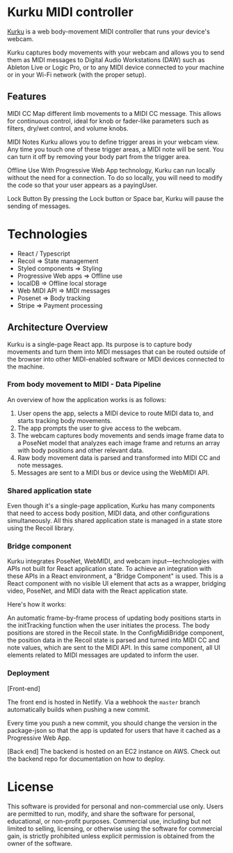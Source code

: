 # Kurku MIDI controller

[Kurku](https://kurku.tech) is a web body-movement MIDI controller that runs your device's webcam.

Kurku captures body movements with your webcam and allows you to send them as MIDI messages to Digital Audio Workstations (DAW) such as Ableton Live or Logic Pro, or to any MIDI device connected to your machine or in your Wi-Fi network (with the proper setup).

## Features

MIDI CC
Map different limb movements to a MIDI CC message. This allows for continuous control, ideal for knob or fader-like parameters such as filters, dry/wet control, and volume knobs.

MIDI Notes
Kurku allows you to define trigger areas in your webcam view. Any time you touch one of these trigger areas, a MIDI note will be sent. You can turn it off by removing your body part from the trigger area.

Offline Use
With Progressive Web App technology, Kurku can run locally without the need for a connection. To do so locally, you will need to modify the code so that your user appears as a payingUser.

Lock Button
By pressing the Lock button or Space bar, Kurku will pause the sending of messages.

# Technologies

- React / Typescript
- Recoil => State management
- Styled components => Styling
- Progressive Web apps => Offline use
- localDB => Offline local storage
- Web MIDI API => MIDI messages
- Posenet => Body tracking
- Stripe => Payment processing

## Architecture Overview

Kurku is a single-page React app. Its purpose is to capture body movements and turn them into MIDI messages that can be routed outside of the browser into other MIDI-enabled software or MIDI devices connected to the machine.

### From body movement to MIDI - Data Pipeline
An overview of how the application works is as follows:

1. User opens the app, selects a MIDI device to route MIDI data to, and starts tracking body movements.
2. The app prompts the user to give access to the webcam.
3. The webcam captures body movements and sends image frame data to a PoseNet model that analyzes each image frame and returns an array with body positions and other relevant data.
4. Raw body movement data is parsed and transformed into MIDI CC and note messages.
5. Messages are sent to a MIDI bus or device using the WebMIDI API.

### Shared application state
Even though it's a single-page application, Kurku has many components that need to access body position, MIDI data, and other configurations simultaneously. All this shared application state is managed in a state store using the Recoil library.

### Bridge component
Kurku integrates PoseNet, WebMIDI, and webcam input—technologies with APIs not built for React application state. To achieve an integration with these APIs in a React environment, a "Bridge Component" is used. This is a React component with no visible UI element that acts as a wrapper, bridging video, PoseNet, and MIDI data with the React application state.

Here's how it works:

An automatic frame-by-frame process of updating body positions starts in the initTracking function when the user initiates the process. The body positions are stored in the Recoil state.
In the ConfigMidiBridge component, the position data in the Recoil state is parsed and turned into MIDI CC and note values, which are sent to the MIDI API. In this same component, all UI elements related to MIDI messages are updated to inform the user.

### Deployment

[Front-end]

The front end is hosted in Netlify. Via a webhook the `master` branch automatically builds when pushing a new commit.

Every time you push a new commit, you should change the version in the package-json so that the app is updated for users that have it cached as a Progressive Web App.

[Back end]
The backend is hosted on an EC2 instance on AWS. Check out the backend repo for documentation on how to deploy.

# License
This software is provided for personal and non-commercial use only. Users are permitted to run, modify, and share the software for personal, educational, or non-profit purposes. Commercial use, including but not limited to selling, licensing, or otherwise using the software for commercial gain, is strictly prohibited unless explicit permission is obtained from the owner of the software.

